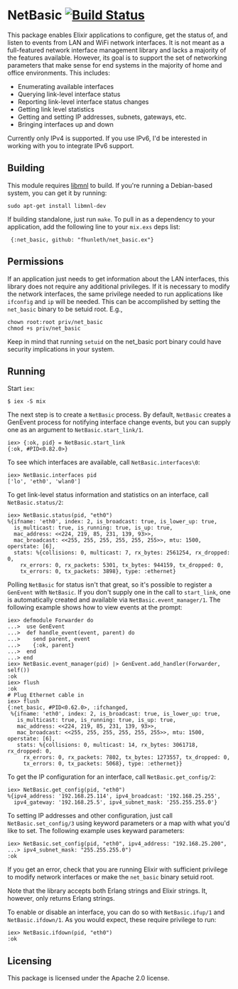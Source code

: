 # NetBasic [![Build Status](https://travis-ci.org/fhunleth/net_basic.ex.svg)](https://travis-ci.org/fhunleth/net_basic.ex)

This package enables Elixir applications to configure, get the status of,
and listen to events from LAN and WiFi network interfaces. It is not meant
as a full-featured network interface management library and lacks a majority
of the features available. However, its goal is to support the set of
networking parameters that make sense for end systems in the majority
of home and office environments. This includes:

 * Enumerating available interfaces
 * Querying link-level interface status
 * Reporting link-level interface status changes
 * Getting link level statistics
 * Getting and setting IP addresses, subnets, gateways, etc.
 * Bringing interfaces up and down

Currently only IPv4 is supported. If you use IPv6, I'd be interested in
working with you to integrate IPv6 support.

## Building

This module requires [libmnl](http://netfilter.org/projects/libmnl/) to build.
If you're running a Debian-based system, you can get it by running:

    sudo apt-get install libmnl-dev

If building standalone, just run `make`. To pull in as a dependency to your
application, add the following line to your `mix.exs` deps list:

     {:net_basic, github: "fhunleth/net_basic.ex"}

## Permissions

If an application just needs to get information about the LAN interfaces,
this library does not require any additional privileges. If it is necessary
to modify the network interfaces, the same privilege needed to run applications
like `ifconfig` and `ip` will be needed. This can be accomplished by setting
the `net_basic` binary to be setuid root. E.g.,

    chown root:root priv/net_basic
    chmod +s priv/net_basic

Keep in mind that running `setuid` on the net_basic port binary could have
security implications in your system.

## Running

Start `iex`:

    $ iex -S mix

The next step is to create a `NetBasic` process. By default, `NetBasic` creates
a GenEvent process for notifying interface change events, but you can supply one
as an argument to `NetBasic.start_link/1`.

    iex> {:ok, pid} = NetBasic.start_link
    {:ok, #PID<0.82.0>}

To see which interfaces are available, call `NetBasic.interfaces\0`:

    iex> NetBasic.interfaces pid
	['lo', 'eth0', 'wlan0']

To get link-level status information and statistics on an interface, call
`NetBasic.status/2`:

    iex> NetBasic.status(pid, "eth0")
    %{ifname: 'eth0', index: 2, is_broadcast: true, is_lower_up: true,
      is_multicast: true, is_running: true, is_up: true,
      mac_address: <<224, 219, 85, 231, 139, 93>>,
      mac_broadcast: <<255, 255, 255, 255, 255, 255>>, mtu: 1500, operstate: [6],
      stats: %{collisions: 0, multicast: 7, rx_bytes: 2561254, rx_dropped: 0,
        rx_errors: 0, rx_packets: 5301, tx_bytes: 944159, tx_dropped: 0,
        tx_errors: 0, tx_packets: 3898}, type: :ethernet}

Polling `NetBasic` for status isn't that great, so it's possible to
register a `GenEvent` with `NetBasic`. If you don't supply one in the call
to `start_link`, one is automatically created and available via `NetBasic.event_manager/1`. The
following example shows how to view events at the prompt:

    iex> defmodule Forwarder do
    ...>  use GenEvent
    ...>  def handle_event(event, parent) do
    ...>    send parent, event
    ...>    {:ok, parent}
    ...>  end
    ...> end
    iex> NetBasic.event_manager(pid) |> GenEvent.add_handler(Forwarder, self())
    :ok
    iex> flush
    :ok
    # Plug Ethernet cable in
    iex> flush
    {:net_basic, #PID<0.62.0>, :ifchanged,
     %{ifname: 'eth0', index: 2, is_broadcast: true, is_lower_up: true,
       is_multicast: true, is_running: true, is_up: true,
       mac_address: <<224, 219, 85, 231, 139, 93>>,
       mac_broadcast: <<255, 255, 255, 255, 255, 255>>, mtu: 1500, operstate: [6],
       stats: %{collisions: 0, multicast: 14, rx_bytes: 3061718, rx_dropped: 0,
         rx_errors: 0, rx_packets: 7802, tx_bytes: 1273557, tx_dropped: 0,
         tx_errors: 0, tx_packets: 5068}, type: :ethernet}}

To get the IP configuration for an interface, call `NetBasic.get_config/2`:

    iex> NetBasic.get_config(pid, "eth0")
    %{ipv4_address: '192.168.25.114', ipv4_broadcast: '192.168.25.255',
      ipv4_gateway: '192.168.25.5', ipv4_subnet_mask: '255.255.255.0'}

To setting IP addresses and other configuration, just call
`NetBasic.set_config/3` using keyword parameters or a map with what you'd like
to set. The following example uses keyward parameters:

    iex> NetBasic.set_config(pid, "eth0", ipv4_address: "192.168.25.200",
    ...> ipv4_subnet_mask: "255.255.255.0")
    :ok

If you get an error, check that you are running Elixir with sufficient privilege
to modify network interfaces or make the `net_basic` binary setuid root.

Note that the library accepts both Erlang strings and Elixir strings. It,
however, only returns Erlang strings.

To enable or disable an interface, you can do so with `NetBasic.ifup/1` and
`NetBasic.ifdown/1`. As you would expect, these require privilege to run:

    iex> NetBasic.ifdown(pid, "eth0")
    :ok

## Licensing

This package is licensed under the Apache 2.0 license.
